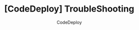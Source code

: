 ---
layout: post
title:  "[CodeDeploy] TroubleShooting"
subtitle:   "CodeDeploy"
categories: infra
tags: codedeploy
comments: true
---